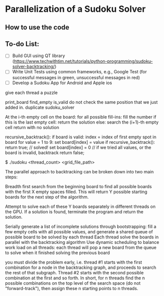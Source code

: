 # Parallelization of a Sudoku Solver

## How to use the code

## To-do List:
* [ ] Build GUI using QT library (https://www.techwithtim.net/tutorials/python-programming/sudoku-solver-backtracking/)
* [ ] Write Unit Tests using common frameworks, e.g., Google Test (for successful messages in green, unsuccessful messages in red)
* [ ] Develop a Sudoku App for Android and Apple ios

give each thread a puzzle

print_board
find_empty
is_valid do not check the same position that we just added in. duplicate
sudoku_solver

At the i-th empty cell on the board:
	for all possible fill-ins:
		fill the number
		if this is the last empty cell:
			return the solution
		else:
			search the (i+1)-th empty cell
	return with no solution

recursive_backtrack():
    if board is valid:
        index = index of first empty spot in board
        for value = 1 to 9:
            set board[index] = value
            if recursive_backtrack():
                return true;  // solved!
            set board[index] = 0
    // if we tried all values, or the board is invalid, backtrack
    return false;

$ ./sudoku <thread_count> <grid_file_path>

The parallel approach to backtracking can be broken down into two main steps:

Breadth first search from the beginning board to find all possible boards with the first X empty spaces filled. This will return Y possible starting boards for the next step of the algorithm.

Attempt to solve each of these Y boards separately in different threads on the GPU. If a solution is found, terminate the program and return the solution.


Serially generate a list of incomplete solutions through bootstrapping: fill a few empty cells with all possible values, and generate a shared queue of possible board to be solved by each thread
Each thread solve the boards in parallel with the backtracking algorithm
Use dynamic scheduling to balance work load on all threads: each thread will pop a new board from the queue to solve when it finished solving the previous board

you must divide the problem early, i.e. thread #1 starts with the first combination for a node in the backtracking graph, and proceeds to search the rest of that subgraph. Thread #2 starts with the second possible combination at the first and so forth. In short, for n threads find the n possible combinations on the top level of the search space (do not "forward-track"), then assign these n starting points to n threads.